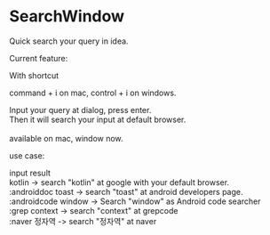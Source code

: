 # SearchWindow
Quick search your query in idea.

Current feature: 

With shortcut

command + i on mac,
control + i on windows.

Input your query at dialog, press enter. <br>
Then it will search your input at default browser. <br><br>
available on mac, window now.<br>
      
use case:<br>
      
input                 result<br>
kotlin            ->  search "kotlin" at google with your default browser.<br>
:androiddoc toast    ->  search "toast" at android developers page.<br>
:androidcode window -> Search "window" as Android code searcher<br>
:grep context     ->  search "context" at grepcode<br>
 :naver 정자역       ->  search "정자역" at naver<br>
